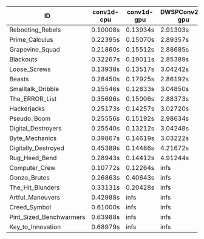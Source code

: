 |ID|conv1d-cpu|conv1d-gpu|DWSPConv2D-gpu|gemm-gpu|avg|
|-|-|-|-|-|-|
|Rebooting_Rebels|0.10008s|0.13934s|2.91303s|1.73295s|1.22135s|
|Prime_Calculus|0.22395s|0.15070s|2.89357s|1.72320s|1.24785s|
|Grapevine_Squad|0.21860s|0.15512s|2.88685s|1.74525s|1.25145s|
|Blackouts|0.32267s|0.19011s|2.85389s|1.70929s|1.26899s|
|Loose_Screws|0.13938s|0.13517s|3.04242s|1.78848s|1.27636s|
|Beasts|0.28450s|0.17925s|2.86192s|1.89274s|1.30460s|
|Smalltalk_Dribble|0.15546s|0.12833s|3.04850s|1.91105s|1.31083s|
|The_ERROR_List|0.35696s|0.15006s|2.88373s|1.91396s|1.32618s|
|Hackerjacks|0.25173s|0.14257s|3.02720s|1.90067s|1.33054s|
|Pseudo_Boom|0.25556s|0.15192s|2.98634s|1.94557s|1.33485s|
|Digital_Destroyers|0.25540s|0.13212s|3.04248s|1.96692s|1.34923s|
|Byte_Mechanics|0.39867s|0.14619s|3.03222s|1.90125s|1.36958s|
|Digitally_Destroyed|0.45389s|0.14486s|4.21672s|2.47029s|1.82144s|
|Rug_Heed_Bend|0.28943s|0.14412s|4.91244s|4.34409s|2.42252s|
|Computer_Crew|0.10772s|0.12264s|infs|4.39048s|infs|
|Gonzo_Brutes|0.26863s|0.40643s|infs|4.37864s|infs|
|The_Hit_Blunders|0.33131s|0.20428s|infs|1.92405s|infs|
|Artful_Maneuvers|0.42988s|infs|infs|4.46047s|infs|
|Creed_Symbol|0.61000s|infs|infs|4.42164s|infs|
|Pint_Sized_Benchwarmers|0.63988s|infs|infs|4.43665s|infs|
|Key_to_Innovation|0.68979s|infs|infs|4.44425s|infs|
